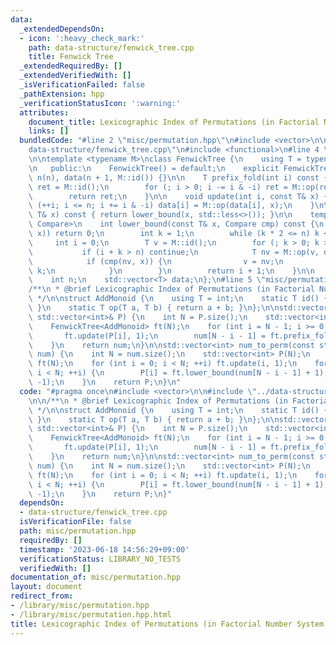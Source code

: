 ```yaml
---
data:
  _extendedDependsOn:
  - icon: ':heavy_check_mark:'
    path: data-structure/fenwick_tree.cpp
    title: Fenwick Tree
  _extendedRequiredBy: []
  _extendedVerifiedWith: []
  _isVerificationFailed: false
  _pathExtension: hpp
  _verificationStatusIcon: ':warning:'
  attributes:
    document_title: Lexicographic Index of Permutations (in Factorial Number System)
    links: []
  bundledCode: "#line 2 \"misc/permutation.hpp\"\n#include <vector>\n\n#line 2 \"\
    data-structure/fenwick_tree.cpp\"\n#include <functional>\n#line 4 \"data-structure/fenwick_tree.cpp\"\
    \n\ntemplate <typename M>\nclass FenwickTree {\n    using T = typename M::T;\n\
    \n   public:\n    FenwickTree() = default;\n    explicit FenwickTree(int n) :\
    \ n(n), data(n + 1, M::id()) {}\n\n    T prefix_fold(int i) const {\n        T\
    \ ret = M::id();\n        for (; i > 0; i -= i & -i) ret = M::op(ret, data[i]);\n\
    \        return ret;\n    }\n\n    void update(int i, const T& x) {\n        for\
    \ (++i; i <= n; i += i & -i) data[i] = M::op(data[i], x);\n    }\n\n    int lower_bound(const\
    \ T& x) const { return lower_bound(x, std::less<>()); }\n\n    template <typename\
    \ Compare>\n    int lower_bound(const T& x, Compare cmp) const {\n        if (!cmp(M::id(),\
    \ x)) return 0;\n        int k = 1;\n        while (k * 2 <= n) k <<= 1;\n   \
    \     int i = 0;\n        T v = M::id();\n        for (; k > 0; k >>= 1) {\n \
    \           if (i + k > n) continue;\n            T nv = M::op(v, data[i + k]);\n\
    \            if (cmp(nv, x)) {\n                v = nv;\n                i +=\
    \ k;\n            }\n        }\n        return i + 1;\n    }\n\n   private:\n\
    \    int n;\n    std::vector<T> data;\n};\n#line 5 \"misc/permutation.hpp\"\n\n\
    /**\n * @brief Lexicographic Index of Permutations (in Factorial Number System)\n\
    \ */\n\nstruct AddMonoid {\n    using T = int;\n    static T id() { return 0;\
    \ }\n    static T op(T a, T b) { return a + b; }\n};\n\nstd::vector<int> perm_to_num(const\
    \ std::vector<int>& P) {\n    int N = P.size();\n    std::vector<int> num(N);\n\
    \    FenwickTree<AddMonoid> ft(N);\n    for (int i = N - 1; i >= 0; --i) {\n \
    \       ft.update(P[i], 1);\n        num[N - i - 1] = ft.prefix_fold(P[i]);\n\
    \    }\n    return num;\n}\n\nstd::vector<int> num_to_perm(const std::vector<int>&\
    \ num) {\n    int N = num.size();\n    std::vector<int> P(N);\n    FenwickTree<AddMonoid>\
    \ ft(N);\n    for (int i = 0; i < N; ++i) ft.update(i, 1);\n    for (int i = 0;\
    \ i < N; ++i) {\n        P[i] = ft.lower_bound(num[N - i - 1] + 1);\n        ft.update(P[i],\
    \ -1);\n    }\n    return P;\n}\n"
  code: "#pragma once\n#include <vector>\n\n#include \"../data-structure/fenwick_tree.cpp\"\
    \n\n/**\n * @brief Lexicographic Index of Permutations (in Factorial Number System)\n\
    \ */\n\nstruct AddMonoid {\n    using T = int;\n    static T id() { return 0;\
    \ }\n    static T op(T a, T b) { return a + b; }\n};\n\nstd::vector<int> perm_to_num(const\
    \ std::vector<int>& P) {\n    int N = P.size();\n    std::vector<int> num(N);\n\
    \    FenwickTree<AddMonoid> ft(N);\n    for (int i = N - 1; i >= 0; --i) {\n \
    \       ft.update(P[i], 1);\n        num[N - i - 1] = ft.prefix_fold(P[i]);\n\
    \    }\n    return num;\n}\n\nstd::vector<int> num_to_perm(const std::vector<int>&\
    \ num) {\n    int N = num.size();\n    std::vector<int> P(N);\n    FenwickTree<AddMonoid>\
    \ ft(N);\n    for (int i = 0; i < N; ++i) ft.update(i, 1);\n    for (int i = 0;\
    \ i < N; ++i) {\n        P[i] = ft.lower_bound(num[N - i - 1] + 1);\n        ft.update(P[i],\
    \ -1);\n    }\n    return P;\n}"
  dependsOn:
  - data-structure/fenwick_tree.cpp
  isVerificationFile: false
  path: misc/permutation.hpp
  requiredBy: []
  timestamp: '2023-06-18 14:56:29+09:00'
  verificationStatus: LIBRARY_NO_TESTS
  verifiedWith: []
documentation_of: misc/permutation.hpp
layout: document
redirect_from:
- /library/misc/permutation.hpp
- /library/misc/permutation.hpp.html
title: Lexicographic Index of Permutations (in Factorial Number System)
---
```

